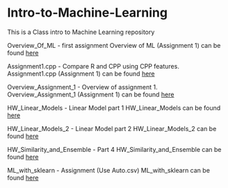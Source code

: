 # Intro-to-Machine-Learning
This is a Class intro to Machine Learning repository

Overview_Of_ML - first assignment
Overview of ML (Assignment 1) can be found [here](Overview_Of_ML.pdf)

Assignment1.cpp - Compare R and CPP using CPP features.
Assignment1.cpp (Assignment 1) can be found [here](Assignment1.cpp)


Overview_Assignment_1 - Overview of assignment 1.
Overview_Assignment_1 (Assignment 1) can be found [here](Overview_Assignment_1.pdf)

HW_Linear_Models - Linear Model part 1
HW_Linear_Models can be found [here](HW_Linear_Models.pdf)

HW_Linear_Models_2 - Linear Model part 2
HW_Linear_Models_2 can be found [here](HW_Linear_Models_2.pdf)

HW_Similarity_and_Ensemble - Part 4
HW_Similarity_and_Ensemble can be found [here](Part_4.pdf)

ML_with_sklearn - Assignment (Use Auto.csv)
ML_with_sklearn can be found [here](ML_with_sklearn.pdf)
